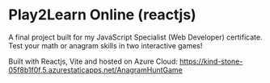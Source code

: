# Play2Learn Online (reactjs)
A final project built for my JavaScript Specialist (Web Developer) certificate. Test your math or anagram skills in two interactive games!

Built with Reactjs, Vite and hosted on Azure Cloud: https://kind-stone-05f8b1f0f.5.azurestaticapps.net/AnagramHuntGame
